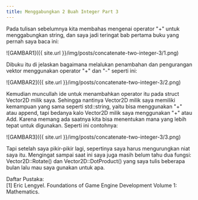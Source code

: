 ```yaml
---
title: Menggabungkan 2 Buah Integer Part 3
---
```


Pada tulisan sebelumnya kita membahas mengenai operator "+" untuk menggabungkan string,<!--more--> dan saya jadi teringat bab pertama buku yang pernah saya baca ini:

![GAMBAR1]({{ site.url }}/img/posts/concatenate-two-integer-3/1.png)

Dibuku itu di jelaskan bagaimana melalukan penambahan dan pengurangan vektor menggunakan operator "+" dan "-" seperti ini:

![GAMBAR2]({{ site.url }}/img/posts/concatenate-two-integer-3/2.png)

Kemudian muncullah ide untuk menambahkan operator itu pada struct Vector2D milik saya. Sehingga nantinya Vector2D milik saya memiliki kemampuan yang sama seperti std::string, yaitu bisa menggunakan "+" atau append, tapi bedanya kalo Vector2D milik saya menggunakan "+" atau Add. Karena memang ada saatnya kita bisa menentukan mana yang lebih tepat untuk digunakan. Seperti ini contohnya:

![GAMBAR3]({{ site.url }}/img/posts/concatenate-two-integer-3/3.png)

Tapi setelah saya pikir-pikir lagi, sepertinya saya harus mengurungkan niat saya itu. Mengingat sampai saat ini saya juga masih belum tahu dua fungsi: Vector2D::Rotate() dan Vector2D::DotProduct() yang saya tulis beberapa bulan lalu mau saya gunakan untuk apa. 

Daftar Pustaka:<br>
[1] Eric Lengyel. Foundations of Game Engine Development Volume 1: Mathematics.
